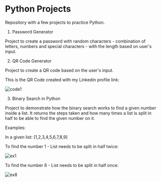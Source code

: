 # Python Projects
Repository with a few projects to practice Python.

1. Password Generator

Project to create a password with random characters - combination of letters, numbers and special characters - with the length based on user's input.

2. QR Code Generator

Project to create a QR code based on the user's input.

This is the QR Code created with my Linkedin profile link:

![code1](https://user-images.githubusercontent.com/58880353/206411788-4a86dc51-54ce-43c8-bc58-9213c1f7034b.png)

3. Binary Search in Python

Project to demonstrate how the binary search works to find a given number inside a list.
It returns the steps taken and how many times a list is split in half to be able to find the given number on it.

Examples:

In a given list: [1,2,3,4,5,6,7,8,9]

To find the number 1 - List needs to be split in half twice:

![ex1](https://user-images.githubusercontent.com/58880353/206420350-18131a3f-e7de-42b7-9461-7e18ce03b4d9.JPG)

To find the number 8 - List needs to be split in half once:

![ex8](https://user-images.githubusercontent.com/58880353/206420696-44bd5a18-31e0-4dd8-b9e7-f45edf41f8d8.JPG)
